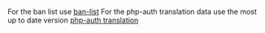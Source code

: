 For the ban list use [ban-list](https://github.com/PHPAuth/PHPAuth/blob/master/database_defs/database_emails_banned.sql)
For the php-auth translation data use the most up to date
version [php-auth translation](https://github.com/PHPAuth/PHPAuth/blob/master/database_defs/database_translation_dictionary.sql)

